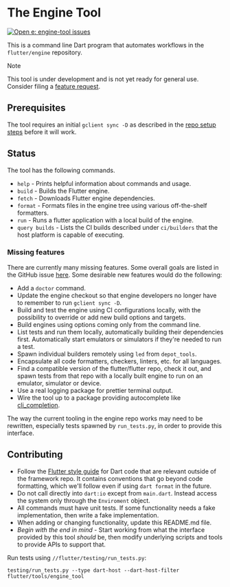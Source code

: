# The Engine Tool

[![Open `e: engine-tool` issues](https://img.shields.io/github/issues/flutter/flutter/e%3A%20engine-tool)](https://github.com/flutter/flutter/issues?q=is%3Aopen+is%3Aissue+label%3A%22e%3A+engine-tool%22)

This is a command line Dart program that automates workflows in the
`flutter/engine` repository.

> [!NOTE]
> This tool is under development and is not yet ready for general use. Consider
> filing a [feature request](https://github.com/flutter/flutter/issues/new?labels=e:engine-tool,team-engine).

## Prerequisites

The tool requires an initial `gclient sync -D` as described in the [repo setup
steps](https://github.com/flutter/flutter/wiki/Setting-up-the-Engine-development-environment#getting-the-source)
before it will work.

## Status

The tool has the following commands.

- `help` - Prints helpful information about commands and usage.
- `build` - Builds the Flutter engine.
- `fetch` - Downloads Flutter engine dependencies.
- `format` - Formats files in the engine tree using various off-the-shelf
  formatters.
- `run` - Runs a flutter application with a local build of the engine.
- `query builds` - Lists the CI builds described under `ci/builders` that the
  host platform is capable of executing.

### Missing features

There are currently many missing features. Some overall goals are listed in the
GitHub issue [here](https://github.com/flutter/flutter/issues/132807). Some
desirable new features would do the following:

- Add a `doctor` command.
- Update the engine checkout so that engine developers no longer have to remember
  to run `gclient sync -D`.
- Build and test the engine using CI configurations locally, with the
  possibility to override or add new build options and targets.
- Build engines using options coming only from the command line.
- List tests and run them locally, automatically building their dependencies
  first. Automatically start emulators or simulators if they're needed to run a
  test.
- Spawn individual builders remotely using `led` from `depot_tools`.
- Encapsulate all code formatters, checkers, linters, etc. for all languages.
- Find a compatible version of the flutter/flutter repo, check it out, and spawn
  tests from that repo with a locally built engine to run on an emulator,
  simulator or device.
- Use a real logging package for prettier terminal output.
- Wire the tool up to a package providing autocomplete like
  [cli_completion](https://pub.dev/packages/cli_completion.).

The way the current tooling in the engine repo works may need to be rewritten,
especially tests spawned by `run_tests.py`, in order to provide this interface.

## Contributing

- Follow the [Flutter style guide](https://github.com/flutter/flutter/wiki/Style-guide-for-Flutter-repo)
  for Dart code that are relevant outside of the framework repo. It contains
  conventions that go beyond code formatting, which
  we'll follow even if using `dart format` in the future.
- Do not call directly into `dart:io` except from `main.dart`. Instead access
  the system only through the `Enviroment` object.
- All commands must have unit tests. If some functionality needs a fake
  implementation, then write a fake implementation.
- When adding or changing functionality, update this README.md file.
- _Begin with the end in mind_ - Start working from what the interface provided
  by this tool _should_ be, then modify underlying scripts and tools to provide
  APIs to support that.

Run tests using `//flutter/testing/run_tests.py`:

```shell
testing/run_tests.py --type dart-host --dart-host-filter flutter/tools/engine_tool
```
